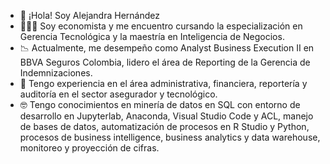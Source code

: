 - 👋 ¡Hola! Soy Alejandra Hernández
- 👩🏼‍🎓 Soy economista y me encuentro cursando la especialización en Gerencia Tecnológica y la maestría en Inteligencia de Negocios.
- 📉 Actualmente, me desempeño como Analyst Business Execution II en BBVA Seguros Colombia, lidero el área de Reporting de la Gerencia de Indemnizaciones.
- 💼 Tengo experiencia en el área administrativa, financiera, reportería y auditoría en el sector asegurador y tecnológico.
- 🤓 Tengo conocimientos en minería de datos en SQL con entorno de desarrollo en Jupyterlab, Anaconda, Visual Studio Code y ACL, manejo de bases de datos, automatización de procesos en R Studio y Python, procesos de business intelligence, business analytics y data warehouse, monitoreo y proyección de cifras.
<!---
jhuliana22/jhuliana22 is a ✨ special ✨ repository because its `README.md` (this file) appears on your GitHub profile.
You can click the Preview link to take a look at your changes.
--->
